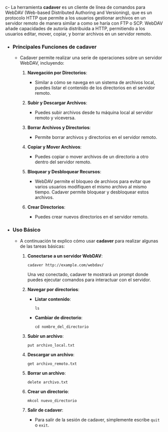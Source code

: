 c- La herramienta **cadaver** es un cliente de línea de comandos para WebDAV (Web-based Distributed Authoring and Versioning), que es un protocolo HTTP que permite a los usuarios gestionar archivos en un servidor remoto de manera similar a como se haría con FTP o SCP. WebDAV añade capacidades de autoría distribuida a HTTP, permitiendo a los usuarios editar, mover, copiar, y borrar archivos en un servidor remoto.

- ### Principales Funciones de cadaver

	- Cadaver permite realizar una serie de operaciones sobre un servidor WebDAV, incluyendo:
		
		1. **Navegación por Directorios**:
		    
		    - Similar a cómo se navega en un sistema de archivos local, puedes listar el contenido de los directorios en el servidor remoto.
		2. **Subir y Descargar Archivos**:
		    
		    - Puedes subir archivos desde tu máquina local al servidor remoto y viceversa.
		3. **Borrar Archivos y Directorios**:
		    
		    - Permite borrar archivos y directorios en el servidor remoto.
		4. **Copiar y Mover Archivos**:
		    
		    - Puedes copiar o mover archivos de un directorio a otro dentro del servidor remoto.
		5. **Bloquear y Desbloquear Recursos**:
		    
		    - WebDAV permite el bloqueo de archivos para evitar que varios usuarios modifiquen el mismo archivo al mismo tiempo. Cadaver permite bloquear y desbloquear estos archivos.
		6. **Crear Directorios**:
		    
		    - Puedes crear nuevos directorios en el servidor remoto.

- ### Uso Básico

	- A continuación te explico cómo usar **cadaver** para realizar algunas de las tareas básicas:
		
		1. **Conectarse a un servidor WebDAV**:
		    
		    `cadaver http://example.com/webdav/`
		    
		    Una vez conectado, cadaver te mostrará un prompt donde puedes ejecutar comandos para interactuar con el servidor.
		    
		2. **Navegar por directorios**:
		    
		    - **Listar contenido**:
		       
		        `ls`
		        
		    - **Cambiar de directorio**:
		       
		        `cd nombre_del_directorio`
		        
		3. **Subir un archivo**:
		    
		    
		    `put archivo_local.txt`
		    
		4. **Descargar un archivo**:
		    
			`get archivo_remoto.txt`
		    
		5. **Borrar un archivo**:
		    
		    `delete archivo.txt`
		    
		6. **Crear un directorio**:
		    	    
		    `mkcol nuevo_directorio`
		    
		7. **Salir de cadaver**:
		    
		    - Para salir de la sesión de cadaver, simplemente escribe `quit` o `exit`.
